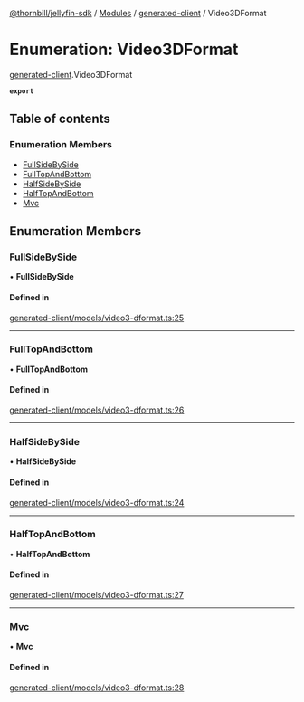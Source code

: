 [@thornbill/jellyfin-sdk](../README.md) / [Modules](../modules.md) / [generated-client](../modules/generated_client.md) / Video3DFormat

# Enumeration: Video3DFormat

[generated-client](../modules/generated_client.md).Video3DFormat

**`export`**

## Table of contents

### Enumeration Members

- [FullSideBySide](generated_client.Video3DFormat.md#fullsidebyside)
- [FullTopAndBottom](generated_client.Video3DFormat.md#fulltopandbottom)
- [HalfSideBySide](generated_client.Video3DFormat.md#halfsidebyside)
- [HalfTopAndBottom](generated_client.Video3DFormat.md#halftopandbottom)
- [Mvc](generated_client.Video3DFormat.md#mvc)

## Enumeration Members

### FullSideBySide

• **FullSideBySide**

#### Defined in

[generated-client/models/video3-dformat.ts:25](https://github.com/jellyfin/jellyfin-sdk-typescript/blob/7402732/src/generated-client/models/video3-dformat.ts#L25)

___

### FullTopAndBottom

• **FullTopAndBottom**

#### Defined in

[generated-client/models/video3-dformat.ts:26](https://github.com/jellyfin/jellyfin-sdk-typescript/blob/7402732/src/generated-client/models/video3-dformat.ts#L26)

___

### HalfSideBySide

• **HalfSideBySide**

#### Defined in

[generated-client/models/video3-dformat.ts:24](https://github.com/jellyfin/jellyfin-sdk-typescript/blob/7402732/src/generated-client/models/video3-dformat.ts#L24)

___

### HalfTopAndBottom

• **HalfTopAndBottom**

#### Defined in

[generated-client/models/video3-dformat.ts:27](https://github.com/jellyfin/jellyfin-sdk-typescript/blob/7402732/src/generated-client/models/video3-dformat.ts#L27)

___

### Mvc

• **Mvc**

#### Defined in

[generated-client/models/video3-dformat.ts:28](https://github.com/jellyfin/jellyfin-sdk-typescript/blob/7402732/src/generated-client/models/video3-dformat.ts#L28)
